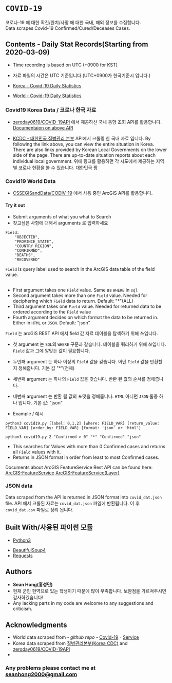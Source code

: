 # `COVID-19`
코로나-19 에 대한 확진/완치/사망 에 대한 국내, 해외 정보를 수집합니다. <br />
Data scrapes Covid-19 Confirmed/Cured/Deceases Cases.

## Contents - Daily Stat Records(Starting from 2020-03-09)

* Time recording is based on UTC (+0900 for KST)
* 자료 파일의 시간은 UTC 기준입니다.(UTC+0900가 한국기준시 입니다.)

* [Korea - Covid-19 Daily Statistics](https://github.com/KKodiac/Covid19-Scraper/blob/master/Covid-19/Data/)

* [World - Covid-19 Daily Statistics](https://github.com/KKodiac/Covid19-Scraper/blob/master/Covid-19/Data/)

### Covid19 Korea Data / 코로나 한국 자료 

* [zeroday0619/COVID-19API](https://github.com/zeroday0619/COVID-19API/) 에서 제공하신 국내 동향 조회 API를 활용합니다.
  [Documentaion on above API](https://ncov.zeroday0619.kr/redoc/)

* [KCDC - 대한민국 질병관리 본부](http://ncov.mohw.go.kr/bdBoardList_Real.do?) API에서 크롤링 한 국내 자료 입니다.
 By following the link above, you can view the entire situation in Korea. There are also links provided by Korean Local Governments on the lower side of the page.
  There are up-to-date situation reports about each individual local government. 
 위에 링크를 활용하면 각 시도에서 제공하는 지역별 코로나 현황을 볼 수 있습니다. 대한민국 짱 

### Covid19 World Data

* [CSSEGISandData/CODIV-19](https://github.com/CSSEGISandData/COVID-19) 에서 사용 중인 ArcGIS API를 활용합니다.

#### Try it out

* Submit arguments of what you what to Search
* 찾고싶은 사항에 대해서 arguments 로 입력하세요
```
Field: 
    "OBJECTID",
    "PROVINCE_STATE",
    "COUNTRY_REGION",
    "CONFIRMED",
    "DEATHS",
    "RECOVERED"
```
`Field` is query label used to search in the ArcGIS data table of the field value.<br /><br />
* First argument takes one `Field` value. Same as `WHERE` in `sql`<br />
* Second argument takes more than one `Field` value. Needed for deciphering which `Field` data to return. Default: "*"(ALL)<br />
* Third argument takes  one `Field` value. Needed for returned data to be ordered according to the `Field` value<br />
* Fourth argument decides on which format the data to be returned in. Either in `HTML` or `JSON`. Default: "json"<br />

`Field` 는 arcGIS REST API 에서 field 값 자료 데이블을 탐색하기 위해 쓰입니다.
* 첫 argument 는 `SQL`의 `WHERE` 구문과 같습니다. 테이블을 쿼리하기 위해 쓰입니다. `Field` 값과 그에 알맞는 값이 필요합니다. 
* 두번째 argument 는 하나 이상의 `Field` 값을 갖습니다. 어떤 `Field` 값을 반환할 지 정해줍니다. 기본 값 "*"(전체) 
* 세번째 argument 는 하나의 `Field` 값을 갖습니다. 반환 된 값의 순서를 정해줍니다. 
* 네번째 argument 는 반환 될 값의 포맷을 정해줍니다. `HTML` 아니면 `JSON` 둘중 하나 입니다. 기본 값: "json"


* Example / 예시
```
python3 covid19.py [label: 0,1,2] [where: FIELD_VAR] [return_value: FIELD_VAR] [order_by: FIELD_VAR] [format: 'json' or 'html']

python3 covid19.py 2 "Confirmed > 0" "*" "Confirmed" "json"
```
* This searches for Values with more than 0 Confirmed cases and returns all `Field` values with it.
* Returns in JSON format in order from least to most Confirmed cases.

Documents about ArcGIS FeatureService Rest API can be found here:<br />
[ArcGIS-FeatureService](https://developers.arcgis.com/rest/services-reference/feature-service.htm)
[ArcGIS-FeatureService(Layer)](https://developers.arcgis.com/rest/services-reference/query-feature-service-layer-.htm)


### JSON data

 Data scraped from the API is returned in JSON format into `covid_dat.json` file.
 API 에서 크롤된 자료는 `covid_dat.json` 파일에 반환됩니다.
 이 후 `covid_dat.csv` 파일로 정리 됩니다.
## Built With/사용된 파이썬 모듈

* [Python3](https://www.python.org/doc)
- [BeautifulSoup4](https://www.crummy.com/software/BeautifulSoup/bs4/doc/) 
- [Requests](https://requests.readthedocs.io/en/master/)

## Authors


* **Sean Hong(홍성민)** 
* 현재 군인 현역으로 있는 학생이기 때문에 많이 부족합니다. 보완점을 가르쳐주시면 감사하겠습니다!
* Any lacking parts in my code are welcome to any suggestions and criticism.

## Acknowledgments


* World data scraped from - *github repo* - [Covid-19](https://github.com/CSSEGISandData/COVID-19) - [Service](https://services1.arcgis.com/0MSEUqKaxRlEPj5g/arcgis/rest/services/ncov_cases/FeatureServer)
* Korea data scraped from [질병관리본부(Korea CDC)](http://ncov.mohw.go.kr/index_main.jsp) and [zeroday0619/COVID-19API](https://github.com/zeroday0619/COVID-19API/)
* 
### Any problems please contact me at [seanhong2000@gmail.com](seanhong2000@gmail.com)
